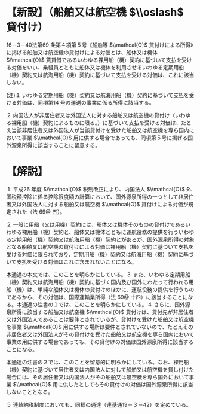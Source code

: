 # 【新設】（船舶又は航空機 $\\oslash$ 貸付け）

16－3－40法第69 条第４項第５号《船舶等 $\\mathcal{O}$ 貸付けによる所得》に掲げる船舶又は航空機の貸付けによる対価とは、船体又は機体 $\\mathcal{O}$ 賃貸借であるいわゆる裸用船（機）契約に基づいて支払を受ける対価をいい、乗組員とともに船体又は機体を利用させるいわゆる定期用船（機）契約又は航海用船（機）契約に基づいて支払を受ける対価は、これに該当しない。

(注)１ いわゆる定期用船（機）契約又は航海用船（機）契約に基づいて支払を受ける対価は、同項第14 号の運送の事業に係る所得に該当する。

２ 内国法人が非居住者又は外国法人に対する船舶又は航空機の貸付け（いわゆる裸用船（機）契約によるものに限る。）に基づいて支払を受ける対価は、たとえ当該非居住者又は外国法人が当該貸付けを受けた船舶又は航空機を専ら国内において事業 $\\mathcal{O}$ 用に供する場合であっても、同項第５号に掲げる国外源泉所得に該当することに留意する。

# 【解説】

１ 平成26 年度 $\\mathcal{O}$ 税制改正により、内国法人 $\\mathcal{O}$ 外国税額控除に係る控除限度額の計算において、国外源泉所得の一つとして非居住者又は外国法人に対する船舶又は航空機 $\\mathcal{O}$ 貸付けによる対価が規定された（法 $69@$ 五）。

２ 一般に用船（又は用機）契約には、船体又は機体そのものの貸付けであるいわゆる裸用船（機）契約と、船体又は機体とともに運航役務の提供を行ういわゆる定期用船（機）契約又は航海用船（機）契約とがあるが、国外源泉所得の対象となる船舶又は航空機の貸付けによる対価は裸用船（機）契約に基づいて支払を受ける対価に限られており、定期用船（機）契約又は航海用船（機）契約に基づいて支払を受ける対価はこれに含まれないことになる。

本通達の本文では、このことを明らかにしている。３ また、いわゆる定期用船（機）契約又は航海用船（機）契約に基づく国内及び国外にわたって行われる用船（機）は、単純な船体又は機体の貸付けのほかに、運航役務の提供を行うものであるから、その対価は、国際運輸業所得（法 $69@$ 十四）に該当することになる。本通達の注書の１では、このことを明らかにしている。４ さらに、国外源泉所得に該当する船舶又は航空機 $\\mathcal{O}$ 貸付けは、貸付先が非居住者又は外国法人であることは要件とされているが、貸付けを受けた船舶又は航空機を事業 $\\mathcal{O}$ 用に供する場所は要件とされていないので、たとえその非居住者又は外国法人がその貸付けを受けた船舶又は航空機を専ら国内において事業の用に供する場合であっても、その貸付けの対価は国外源泉所得に該当することになる。

本通達の注書の２では、このことを留意的に明らかにしている。なお、裸用船（機）契約に基づいて居住者又は内国法人に対して船舶又は航空機を貸し付けた場合には、その居住者又は内国法人がその船舶又は航空機を専ら国外において事業 $\\mathcal{O}$ 用に供したとしてもその貸付けの対価は国外源泉所得に該当しないこととなる。

５ 連結納税制度においても、同様の通達（連基通19－３－42）を定めている。